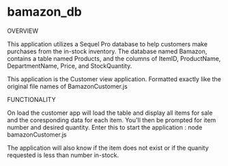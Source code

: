 # bamazon_db

OVERVIEW

This application utilizes a Sequel Pro database to help customers make purchases from the in-stock inventory. The database named Bamazon, contains a table named Products, and the columns of ItemID, ProductName, DepartmentName, Price, and StockQuantity.

This application is the Customer view application. Formatted exactly like the original file names of BamazonCustomer.js

FUNCTIONALITY

On load the customer app will load the table and display all items for sale and the coresponding data for each item. You'll then be prompted for item number and desired quantity. Enter this to start the application : node bamazonCustomer.js

The application will also know if the item does not exist or if the quanity requested is less than number in-stock. 
